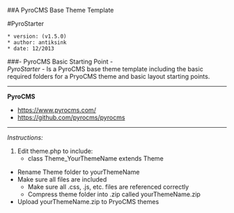 ##A PyroCMS Base Theme Template

#PyroStarter 
	
	* version: (v1.5.0)
	* author: antiksink 
	* date: 12/2013  
 
###- PyroCMS Basic Starting Point -   
 *PyroStarter* - Is a PyroCMS base theme template including the basic required folders for a PryoCMS theme and basic layout starting points.

---
  
**PyroCMS**  
 * https://www.pyrocms.com/  
 * https://github.com/pyrocms/pyrocms 
 
---  

*Instructions:*  

 1. Edit theme.php to include:  
 	- class Theme_YourThemeName extends Theme    
 * Rename Theme folder to yourThemeName
 * Make sure all files are included
 	- Make sure all .css, .js, etc. files are referenced correctly  
 	- Compress theme folder into .zip called yourThemeName.zip
 * Upload yourThemeName.zip to PryoCMS themes
